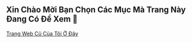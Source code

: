 ## Xin Chào Mời Bạn Chọn Các Mục Mà Trang Này Đang Có Để Xem 🙂

[Trang Web Cũ Của Tôi Ở Đây](www.vmnit.mobie.in)
